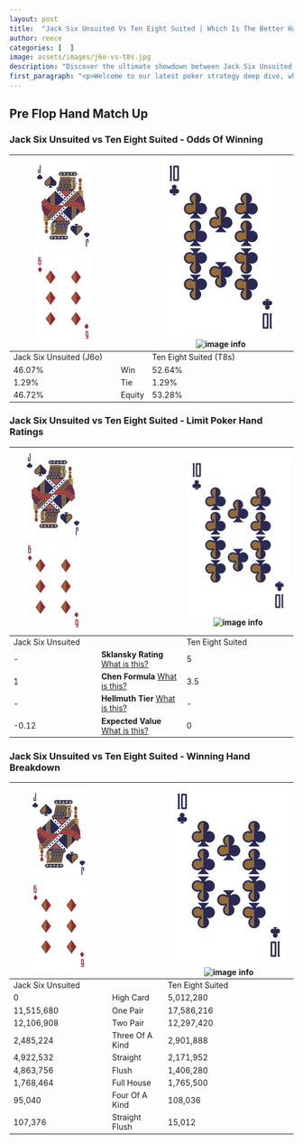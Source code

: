 ```yaml
---
layout: post
title:  "Jack Six Unsuited Vs Ten Eight Suited | Which Is The Better Hand In Poker? A Complete Guide"
author: reece
categories: [  ]
image: assets/images/j6o-vs-t8s.jpg
description: "Discover the ultimate showdown between Jack Six Unsuited and Ten Eight Suited in poker! Uncover the odds, strategies, and scenarios where one hand triumphs over the other. Get ready to up your poker game with this thrilling analysis."
first_paragraph: "<p>Welcome to our latest poker strategy deep dive, where we're pitting two distinct hands against each other in a high-stakes showdown: Jack Six Unsuited vs Ten Eight Suited.</p><p>In the dynamic world of poker, every decision counts, and knowing which hand holds the upper hand is key to your success at the table.</p><p>In this article, we'll dissect these two hands, explore the scenarios where one dominates the other, and equip you with the knowledge to make strategic choices that can tip the odds in your favor.</p><p>Get ready to unravel the intriguing dynamics of these poker hands and elevate your game to new heights.</p>"
---
```




[comment]: # (sp0)

## Pre Flop Hand Match Up

<div class="table hand-ratings" markdown="1"> 



### Jack Six Unsuited vs Ten Eight Suited - Odds Of Winning


    
| ![image info](assets/images/hand1/J.png) ![image info](assets/images/hand1/6o.png) |  | ![image info](assets/images/hand2/T.png) ![image info](assets/images/hand2/8s.png) |
| -------- | -------- | -------- |
| Jack Six Unsuited (J6o) |  | Ten Eight Suited (T8s) |
| 46.07% | Win | 52.64% |
| 1.29% | Tie | 1.29% |
| 46.72% | Equity | 53.28% |




[comment]: # (sp1)



### Jack Six Unsuited vs Ten Eight Suited - Limit Poker Hand Ratings


    
| ![image info](assets/images/hand1/J.png) ![image info](assets/images/hand1/6o.png) |  | ![image info](assets/images/hand2/T.png) ![image info](assets/images/hand2/8s.png) |
| -------- | -------- | -------- |
| Jack Six Unsuited |  | Ten Eight Suited |
| - | **Sklansky Rating** [What is this?](/sklansky-rating-explained) | 5 |
| 1 | **Chen Formula** [What is this?](/chen-formula-explained) | 3.5 |
| - | **Hellmuth Tier** [What is this?](/Hellmuth-tier-explained) | - |
| -0.12 | **Expected Value** [What is this?](/expected-value-explained) | 0 |




[comment]: # (sp2)



### Jack Six Unsuited vs Ten Eight Suited - Winning Hand Breakdown


    
| ![image info](assets/images/hand1/J.png) ![image info](assets/images/hand1/6o.png) |  | ![image info](assets/images/hand2/T.png) ![image info](assets/images/hand2/8s.png) |
| -------- | -------- | -------- |
| Jack Six Unsuited |  | Ten Eight Suited |
| 0 | High Card | 5,012,280 |
| 11,515,680 | One Pair | 17,586,216 |
| 12,106,908 | Two Pair | 12,297,420 |
| 2,485,224 | Three Of A Kind | 2,901,888 |
| 4,922,532 | Straight | 2,171,952 |
| 4,863,756 | Flush | 1,406,280 |
| 1,768,464 | Full House | 1,765,500 |
| 95,040 | Four Of A Kind | 108,036 |
| 107,376 | Straight Flush | 15,012 |




[comment]: # (sp3)



</div>

[comment]: # (sp4)



[comment]: # (sp5)

